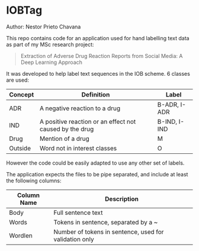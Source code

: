 # IOBTag
Author: Nestor Prieto Chavana

This repo contains code for an application used for hand labelling text data as part of my MSc research project:
> Extraction of Adverse Drug Reaction Reports from Social Media: A Deep Learning Approach

It was developed to help label text sequences in the IOB scheme. 6 classes are used:

Concept | Definition | Label 
--- | --- | ---
ADR | A negative reaction to a drug | B-ADR, I-ADR
IND | A positive reaction or an effect not caused by the drug | B-IND, I-IND
Drug | Mention of a drug | M
Outside | Word not in interest classes | O

However the code could be easily adapted to use any other set of labels. 

The application expects the files to be pipe separated, and include at least the following columns:

Column Name | Description
--- | ---
Body | Full sentence text
Words | Tokens in sentence, separated by a ~
Wordlen | Number of tokens in sentence, used for validation only
